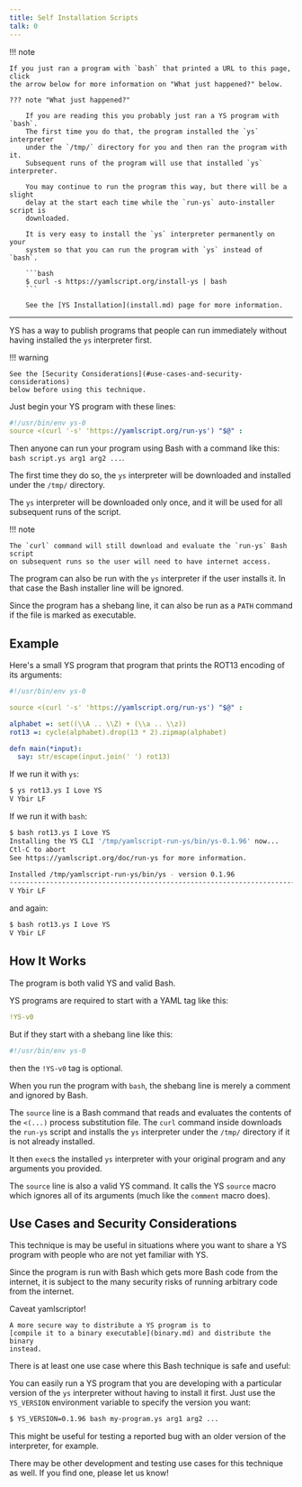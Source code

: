 ```yaml
---
title: Self Installation Scripts
talk: 0
---
```


!!! note

    If you just ran a program with `bash` that printed a URL to this page, click
    the arrow below for more information on "What just happened?" below.

    ??? note "What just happened?"

        If you are reading this you probably just ran a YS program with `bash`.
        The first time you do that, the program installed the `ys` interpreter
        under the `/tmp/` directory for you and then ran the program with it.
        Subsequent runs of the program will use that installed `ys` interpreter.

        You may continue to run the program this way, but there will be a slight
        delay at the start each time while the `run-ys` auto-installer script is
        downloaded.

        It is very easy to install the `ys` interpreter permanently on your
        system so that you can run the program with `ys` instead of `bash`.

        ```bash
        $ curl -s https://yamlscript.org/install-ys | bash
        ```

        See the [YS Installation](install.md) page for more information.

----

YS has a way to publish programs that people can run immediately without having
installed the `ys` interpreter first.

!!! warning

    See the [Security Considerations](#use-cases-and-security-considerations)
    below before using this technique.

Just begin your YS program with these lines:

```yaml
#!/usr/bin/env ys-0
source <(curl '-s' 'https://yamlscript.org/run-ys') "$@" :
```

Then anyone can run your program using Bash with a command like this:
`bash script.ys arg1 arg2 ...`.

The first time they do so, the `ys` interpreter will be downloaded and installed
under the `/tmp/` directory.

The `ys` interpreter will be downloaded only once, and it will be used for all
subsequent runs of the script.

!!! note

    The `curl` command will still download and evaluate the `run-ys` Bash script
    on subsequent runs so the user will need to have internet access.

The program can also be run with the `ys` interpreter if the user installs it.
In that case the Bash installer line will be ignored.

Since the program has a shebang line, it can also be run as a `PATH` command
if the file is marked as executable.


## Example

Here's a small YS program that program that prints the ROT13 encoding of its
arguments:

```yaml
#!/usr/bin/env ys-0

source <(curl '-s' 'https://yamlscript.org/run-ys') "$@" :

alphabet =: set((\\A .. \\Z) + (\\a .. \\z))
rot13 =: cycle(alphabet).drop(13 * 2).zipmap(alphabet)

defn main(*input):
  say: str/escape(input.join(' ') rot13)
```

If we run it with `ys`:

```bash
$ ys rot13.ys I Love YS
V Ybir LF
```

If we run it with `bash`:

```bash
$ bash rot13.ys I Love YS
Installing the YS CLI '/tmp/yamlscript-run-ys/bin/ys-0.1.96' now...
Ctl-C to abort
See https://yamlscript.org/doc/run-ys for more information.

Installed /tmp/yamlscript-run-ys/bin/ys - version 0.1.96
--------------------------------------------------------------------------------
V Ybir LF
```

and again:

```bash
$ bash rot13.ys I Love YS
V Ybir LF
```


## How It Works

The program is both valid YS and valid Bash.

YS programs are required to start with a YAML tag like this:

```yaml
!YS-v0
```

But if they start with a shebang line like this:

```yaml
#!/usr/bin/env ys-0
```

then the `!YS-v0` tag is optional.

When you run the program with `bash`, the shebang line is merely a comment and
ignored by Bash.

The `source` line is a Bash command that reads and evaluates the contents of the
`<(...)` process substitution file.
The `curl` command inside downloads the `run-ys` script and installs the `ys`
interpreter under the `/tmp/` directory if it is not already installed.

It then `exec`s the installed `ys` interpreter with your original program and
any arguments you provided.

The `source` line is also a valid YS command.
It calls the YS `source` macro which ignores all of its arguments (much like
the `comment` macro does).


## Use Cases and Security Considerations

This technique is may be useful in situations where you want to share a YS
program with people who are not yet familiar with YS.

Since the program is run with Bash which gets more Bash code from the internet,
it is subject to the many security risks of running arbitrary code from the
internet.

Caveat yamlscriptor!

    A more secure way to distribute a YS program is to
    [compile it to a binary executable](binary.md) and distribute the binary
    instead.

There is at least one use case where this Bash technique is safe and useful:

You can easily run a YS program that you are developing with a particular
version of the `ys` interpreter without having to install it first.
Just use the `YS_VERSION` environment variable to specify the version you want:

```bash
$ YS_VERSION=0.1.96 bash my-program.ys arg1 arg2 ...
```

This might be useful for testing a reported bug with an older version of the
interpreter, for example.

There may be other development and testing use cases for this technique as well.
If you find one, please let us know!
